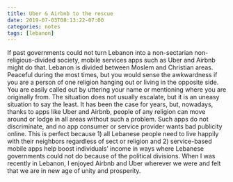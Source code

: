 ```yaml
---
title: Uber & Airbnb to the rescue
date: 2019-07-03T08:13:22-07:00
categories: notes
tags: [lebanon]
---
```


If past governments could not turn Lebanon into a non-sectarian non-religious-divided society, mobile services apps such as Uber and Airbnb might do that. Lebanon is divided between Moslem and Christian areas. Peaceful during the most times, but you would sense the awkwardness if you are a person of one religion hanging out or living in the opposite side. You are easily called out by uttering your name or mentioning where you are originally from. The situation does not usually escalate, but it is an uneasy situation to say the least. It has been the case for years, but, nowadays, thanks to apps like Uber and Airbnb, people of any religion can move around or lodge in all areas without such a problem. Such apps do not discriminate, and no app consumer or service provider wants bad publicity online. This is perfect because 1) all Lebanese people need to live happily with their neighbors regardless of sect or religion and 2) service-based mobile apps help boost individuals’ income in ways where Lebanese governments could not do because of the political divisions. When I was recently in Lebanon, I enjoyed Airbnb and Uber wherever we were and felt that we are in new age of unity and prosperity.